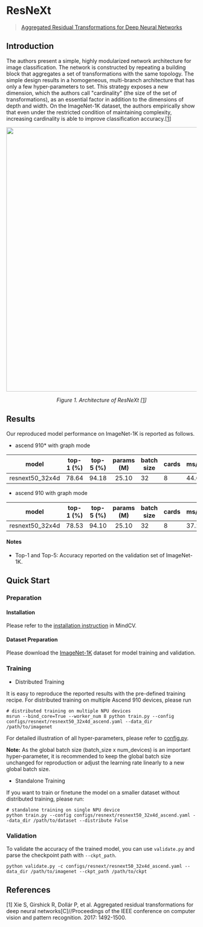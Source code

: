 # ResNeXt

> [Aggregated Residual Transformations for Deep Neural Networks](https://arxiv.org/abs/1611.05431)

## Introduction

The authors present a simple, highly modularized network architecture for image classification. The network is
constructed by repeating a building block that aggregates a set of transformations with the same topology. The simple
design results in a homogeneous, multi-branch architecture that has only a few hyper-parameters to set. This strategy
exposes a new dimension, which the authors call "cardinality" (the size of the set of transformations), as an essential
factor in addition to the dimensions of depth and width. On the ImageNet-1K dataset, the authors empirically show that
even under the restricted condition of maintaining complexity, increasing cardinality is able to improve classification
accuracy.[[1](#references)]

<p align="center">
  <img src="https://user-images.githubusercontent.com/53842165/223680439-ffd1747e-a423-4d6a-a680-f071e55fdfa4.png" width=700 />
</p>
<p align="center">
  <em>Figure 1. Architecture of ResNeXt [<a href="#references">1</a>] </em>
</p>

## Results

Our reproduced model performance on ImageNet-1K is reported as follows.

- ascend 910* with graph mode

<div align="center">


|      model      | top-1 (%) | top-5 (%) | params (M) | batch size | cards | ms/step | jit_level | recipe                                                                                                | download                                                                                                     |
| :-------------: | :-------: | :-------: | :--------: | ---------- | ----- | ------- | --------- | ----------------------------------------------------------------------------------------------------- | ------------------------------------------------------------------------------------------------------------ |
| resnext50_32x4d |   78.64   |   94.18   |   25.10    | 32         | 8     | 44.61   | O2        | [yaml](https://github.com/mindspore-lab/mindcv/blob/main/configs/resnext/resnext50_32x4d_ascend.yaml) | [weights](https://download-mindspore.osinfra.cn/toolkits/mindcv/resnext/resnext50_32x4d-988f75bc-910v2.ckpt) |

</div>

- ascend 910 with graph mode

<div align="center">


|      model      | top-1 (%) | top-5 (%) | params (M) | batch size | cards | ms/step | jit_level | recipe                                                                                                | download                                                                                       |
| :-------------: | :-------: | :-------: | :--------: | ---------- | ----- | ------- | --------- | ----------------------------------------------------------------------------------------------------- | ---------------------------------------------------------------------------------------------- |
| resnext50_32x4d |   78.53   |   94.10   |   25.10    | 32         | 8     | 37.22   | O2        | [yaml](https://github.com/mindspore-lab/mindcv/blob/main/configs/resnext/resnext50_32x4d_ascend.yaml) | [weights](https://download.mindspore.cn/toolkits/mindcv/resnext/resnext50_32x4d-af8aba16.ckpt) |

</div>

#### Notes

- Top-1 and Top-5: Accuracy reported on the validation set of ImageNet-1K.

## Quick Start

### Preparation

#### Installation

Please refer to the [installation instruction](https://mindspore-lab.github.io/mindcv/installation/) in MindCV.

#### Dataset Preparation

Please download the [ImageNet-1K](https://www.image-net.org/challenges/LSVRC/2012/index.php) dataset for model training
and validation.

### Training

* Distributed Training

It is easy to reproduce the reported results with the pre-defined training recipe. For distributed training on multiple
Ascend 910 devices, please run

```shell
# distributed training on multiple NPU devices
msrun --bind_core=True --worker_num 8 python train.py --config configs/resnext/resnext50_32x4d_ascend.yaml --data_dir /path/to/imagenet
```




For detailed illustration of all hyper-parameters, please refer
to [config.py](https://github.com/mindspore-lab/mindcv/blob/main/config.py).

**Note:**  As the global batch size  (batch_size x num_devices) is an important hyper-parameter, it is recommended to
keep the global batch size unchanged for reproduction or adjust the learning rate linearly to a new global batch size.

* Standalone Training

If you want to train or finetune the model on a smaller dataset without distributed training, please run:

```shell
# standalone training on single NPU device
python train.py --config configs/resnext/resnext50_32x4d_ascend.yaml --data_dir /path/to/dataset --distribute False
```

### Validation

To validate the accuracy of the trained model, you can use `validate.py` and parse the checkpoint path
with `--ckpt_path`.

```shell
python validate.py -c configs/resnext/resnext50_32x4d_ascend.yaml --data_dir /path/to/imagenet --ckpt_path /path/to/ckpt
```


## References

[1] Xie S, Girshick R, Dollár P, et al. Aggregated residual transformations for deep neural networks[C]//Proceedings of
the IEEE conference on computer vision and pattern recognition. 2017: 1492-1500.
